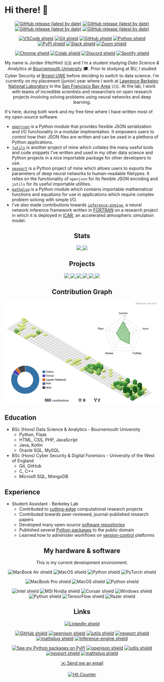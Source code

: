 # Hi there! 👋

<div align="center">

  [![GitHub release (latest by date)](https://img.shields.io/github/v/release/JordanWelsman/openjson?color=orange&label=openjson&style=for-the-badge)](https://github.com/JordanWelsman/openjson/releases)
  [![GitHub release (latest by date)](https://img.shields.io/github/v/release/JordanWelsman/jutils?color=blue&label=jutils&style=for-the-badge)](https://github.com/JordanWelsman/jutils/releases)
  [![GitHub release (latest by date)](https://img.shields.io/github/v/release/JordanWelsman/nexport?color=red&label=nexport&style=for-the-badge)](https://github.com/JordanWelsman/nexport/releases)
  [![GitHub release (latest by date)](https://img.shields.io/github/v/release/JordanWelsman/mathplug?color=yellow&label=mathplug&style=for-the-badge)](https://github.com/JordanWelsman/mathplug/releases)

</div>
<div align="center">

  [![VSCode shield](https://img.shields.io/badge/Viual_Studio_Code-007ACC?style=for-the-badge&logo=github&logoColor=white)](https://code.visualstudio.com/)
  [![Git shield](https://img.shields.io/badge/Git-F05032?style=for-the-badge&logo=git&logoColor=white)](https://git-scm.com/)
  [![GitHub shield](https://img.shields.io/badge/Github-181717?style=for-the-badge&logo=github&logoColor=white)](https://github.com/)
  [![Python shield](https://img.shields.io/badge/Python-3776AB?style=for-the-badge&logo=python&logoColor=white)](https://www.python.org/)
  [![PyPI shield](https://img.shields.io/badge/PyPI-3775A9?style=for-the-badge&logo=pypi&logoColor=white)](https://pypi.org/)
  [![Slack shield](https://img.shields.io/badge/Slack-4A154B?style=for-the-badge&logo=slack&logoColor=white)](https://slack.com/)
  [![Zoom shield](https://img.shields.io/badge/Zoom-2D8CFF?style=for-the-badge&logo=zoom&logoColor=white)](https://zoom.us/)

</div>
<div align="center">

  [![Chrome shield](https://img.shields.io/badge/Google_Chrome-4285F4?style=for-the-badge&logo=google-chrome&logoColor=white)](https://www.google.com/chrome/)
  [![Colab shield](https://img.shields.io/badge/Google_Colab-F9AB00?style=for-the-badge&logo=google-colab&logoColor=white)](https://colab.research.google.com/)
  [![Discord shield](https://img.shields.io/badge/Discord-5865F2?style=for-the-badge&logo=discord&logoColor=white)](https://discord.com/)
  [![Spotify shield](https://img.shields.io/badge/Spotify-1DB954?style=for-the-badge&logo=spotify&logoColor=white)](https://spotify.com/)

</div>
<div align="center">

  My name is Jordan (He/Him) :gb: and I'm a student studying _Data Science & Analytics_ at [Bournemouth University](https://en.wikipedia.org/wiki/Bournemouth_University) :mortar_board:. Prior to studying at BU, I studied Cyber Security at [Bristol UWE](https://en.wikipedia.org/wiki/University_of_the_West_of_England) before deciding to switch to data science. I'm currently on my placement (junior) year where I work at [Lawrence Berkeley National Laboratory](https://en.wikipedia.org/wiki/Lawrence_Berkeley_National_Laboratory) in the [San Francisco Bay Area](https://www.google.com/maps/place/San+Francisco+Bay+Area) :us:. At the lab, I work with teams of incredible scientists and researchers on open research projects involving solving problems using neural networks and deep learning.

</div>

It's here, during both work and my free time where I have written most of my open-source software.

- [`openjson`](https://github.com/JordanWelsman/openjson) is a Python module that provides fiexible JSON serialization and I/O functionality in a modular implmentation. It empowers users to control how their JSON files are written and can be used in a plethora of Python applications.
- [`jutils`](https://github.com/JordanWelsman/jutils) is another project of mine which collates the many useful tools and code snippets I've written and used in my other data science and Python projects in a nice importable package for other developers to use.
- [`nexport`](https://github.com/JordanWelsman/nexport) is a Python project of mine which allows users to exports the parameters of deep neural networks to human-readable filetypes. It relies on the functionality of `openjson` for its flexible JSON encoding and `jutils` for its useful importable utilities.
- [`mathplug`](https://github.com/JordanWelsman/mathplug) is a Python module which contains importable mathematical functions and equations for use in applications which require complex problem solving with simple I/O.
- I've also made contributions towards [`inference-engine`](https://github.com/BerkeleyLab/inference-engine), a neural network inference framework written in [FORTRAN](https://en.wikipedia.org/wiki/Fortran) on a research project in which it is deployed in [ICAR](https://ral.ucar.edu/solutions/products/intermediate-complexity-atmospheric-research-icar), an accelerated atmospheric simulation model.

<div align="center">

## Stats
<a href="https://github.com/JordanWelsman">
    <picture>
        <source
        srcset="https://github-readme-stats-git-masterrstaa-rickstaa.vercel.app/api?username=JordanWelsman&show_icons=true&theme=vue-dark&hide_border=true"
        media="(prefers-color-scheme: dark)"
        />
        <source
        srcset="https://github-readme-stats-git-masterrstaa-rickstaa.vercel.app/api?username=JordanWelsman&show_icons=true&theme=vue&hide_border=true"
        media="(prefers-color-scheme: light), (prefers-color-scheme: no-preference)"
        />
        <img src="https://github-readme-stats-git-masterrstaa-rickstaa.vercel.app/api?username=JordanWelsman&show_icons=true&theme=vue&hide_border=true"/>
    </picture>
</a>

<a href="https://github.com/JordanWelsman?tab=repositories">
    <picture>
        <source
        srcset="https://github-readme-streak-stats.herokuapp.com/?user=JordanWelsman&theme=vue-dark&hide_border=true"
        media="(prefers-color-scheme: dark)"
        />
        <source
        srcset="https://github-readme-streak-stats.herokuapp.com/?user=JordanWelsman&theme=vue&hide_border=true"
        media="(prefers-color-scheme: light), (prefers-color-scheme: no-preference)"
        />
        <img src="https://github-readme-streak-stats.herokuapp.com/?user=JordanWelsman&theme=vue&hide_border=true"/>
    </picture>
</a>

<!--

  <picture>
    <source
      srcset="https://github-profile-summary-cards.vercel.app/api/cards/profile-details?username=JordanWelsman&theme=github_dark"
      media="(prefers-color-scheme: dark)"
    />
    <source
      srcset="https://github-profile-summary-cards.vercel.app/api/cards/profile-details?username=JordanWelsman&theme=github"
      media="(prefers-color-scheme: light), (prefers-color-scheme: no-preference)"
    />
    <img src="https://github-profile-summary-cards.vercel.app/api/cards/profile-details?username=JordanWelsman&theme=github"/>
  </picture>

-->

</div>
<div align="center">

## Projects

<a href="https://github.com/JordanWelsman/openjson">
    <picture>
        <source
        srcset="https://github-readme-stats.vercel.app/api/pin/?username=JordanWelsman&repo=openjson&theme=vue-dark&hide_border=true"
        media="(prefers-color-scheme: dark)"
        />
        <source
        srcset="https://github-readme-stats.vercel.app/api/pin/?username=JordanWelsman&repo=openjson&theme=vue"
        media="(prefers-color-scheme: light), (prefers-color-scheme: no-preference)"
        />
        <img src="https://github-readme-stats.vercel.app/api/pin/?username=JordanWelsman&repo=openjson&theme=vue"/>
    </picture>
</a>

<a href="https://github.com/JordanWelsman/jutils">
    <picture>
        <source
        srcset="https://github-readme-stats.vercel.app/api/pin/?username=JordanWelsman&repo=jutils&theme=vue-dark&hide_border=true"
        media="(prefers-color-scheme: dark)"
        />
        <source
        srcset="https://github-readme-stats.vercel.app/api/pin/?username=JordanWelsman&repo=jutils&theme=vue"
        media="(prefers-color-scheme: light), (prefers-color-scheme: no-preference)"
        />
        <img src="https://github-readme-stats.vercel.app/api/pin/?username=JordanWelsman&repo=jutils&theme=vue"/>
    </picture>
</a>

<a href="https://github.com/JordanWelsman/nexport">
    <picture>
        <source
            srcset="https://github-readme-stats.vercel.app/api/pin/?username=JordanWelsman&repo=nexport&theme=vue-dark&hide_border=true"
            media="(prefers-color-scheme: dark)"
        />
        <source
            srcset="https://github-readme-stats.vercel.app/api/pin/?username=JordanWelsman&repo=nexport&theme=vue"
            media="(prefers-color-scheme: light), (prefers-color-scheme: no-preference)"
        />
        <img src="https://github-readme-stats.vercel.app/api/pin/?username=JordanWelsman&repo=nexport&theme=vue"/>
    </picture>
</a>

<a href="https://github.com/JordanWelsman/mathplug">
    <picture>
        <source
        srcset="https://github-readme-stats.vercel.app/api/pin/?username=JordanWelsman&repo=mathplug&theme=vue-dark&hide_border=true"
        media="(prefers-color-scheme: dark)"
        />
        <source
        srcset="https://github-readme-stats.vercel.app/api/pin/?username=JordanWelsman&repo=mathplug&theme=vue"
        media="(prefers-color-scheme: light), (prefers-color-scheme: no-preference)"
        />
        <img src="https://github-readme-stats.vercel.app/api/pin/?username=JordanWelsman&repo=mathplug&theme=vue"/>
    </picture>
</a>

<a href="https://github.com/BerkeleyLab/inference-engine">
    <picture>
        <source
        srcset="https://github-readme-stats.vercel.app/api/pin/?username=BerkeleyLab&repo=inference-engine&theme=vue-dark&hide_border=true"
        media="(prefers-color-scheme: dark)"
        />
        <source
        srcset="https://github-readme-stats.vercel.app/api/pin/?username=BerkeleyLab&repo=inference-engine&theme=vue"
        media="(prefers-color-scheme: light), (prefers-color-scheme: no-preference)"
        />
        <img src="https://github-readme-stats.vercel.app/api/pin/?username=BerkeleyLab&repo=inference-engine&theme=vue"/>
    </picture>
</a>

<a href="https://github.com/JordanWelsman/JordanWelsman">
    <picture>
        <source
        srcset="https://github-readme-stats.vercel.app/api/pin/?username=JordanWelsman&repo=JordanWelsman&theme=vue-dark&hide_border=true"
        media="(prefers-color-scheme: dark)"
        />
        <source
        srcset="https://github-readme-stats.vercel.app/api/pin/?username=JordanWelsman&repo=JordanWelsman&theme=vue"
        media="(prefers-color-scheme: light), (prefers-color-scheme: no-preference)"
        />
        <img src="https://github-readme-stats.vercel.app/api/pin/?username=JordanWelsman&repo=JordanWelsman&theme=vue"/>
    </picture>
</a>

</div>
<div align="center">

## Contribution Graph

<picture>
    <source
    srcset="./profile-3d-contrib/profile-night-view.svg"
    media="(prefers-color-scheme: dark)"
    />
    <source
    srcset="./profile-3d-contrib/profile-green-animate.svg"
    media="(prefers-color-scheme: light), (prefers-color-scheme: no-preference)"
    />
    <img src="./profile-3d-contrib/profile-green-animate.svg"/>
</picture>

</div>

## Education

- BSc (Hons) Data Science & Analytics - Bournemouth University
  - Python, Flask
  - HTML, CSS, PHP, JavaScript
  - Java, Kotlin
  - Oracle SQL, MySQL
- BSc (Hons) Cyber Security & Digital Forensics - University of the West of England
  - Git, GitHub
  - C, C++
  - Microsft SQL, MongoDB

## Experience

- Student Assistant - Berkeley Lab
  - Contributed to [cutting-edge](https://en.wikipedia.org/wiki/Perlmutter_(supercomputer)) computational research projects
  - Contributed towards peer-reviewed, journal-published research papers
  - Developed many open-source [software repositories](https://github.com/JordanWelsman?tab=repositories)
  - Published several [Python packages](https://pypi.org/user/welsman) to the public domain
  - Learned how to administer workflows on [version-control](https://github.com) platforms

<div align="center">

## My hardware & software

This is my current development environment.

![MacBook Air shield](https://img.shields.io/badge/MacBook_Air_13"_(2020)-000000?style=for-the-badge&logo=apple&logoColor=white)
![MacOS shield](https://img.shields.io/badge/MacOS_13.0_(Ventura)-E07B33?style=for-the-badge&logo=macos&logoColor=white)
![Python shield](https://img.shields.io/badge/Python_3.10.9-3776AB?style=for-the-badge&logo=python&logoColor=F7C436)
![PyTorch shield](https://img.shields.io/badge/PyTorch_1.13.1-1D1D1D?style=for-the-badge&logo=pytorch&logoColor=EE4C2C)

</div>
<div align="center">

![MacBook Pro shield](https://img.shields.io/badge/MacBook_Pro_16"_(2021)-000000?style=for-the-badge&logo=apple&logoColor=white)
![MacOS shield](https://img.shields.io/badge/MacOS_13.0_(Ventura)-E07B33?style=for-the-badge&logo=macos&logoColor=white)
![Python shield](https://img.shields.io/badge/Python_3.11.2-3776AB?style=for-the-badge&logo=python&logoColor=F7C436)

</div>
<div align="center">

![Intel shield](https://img.shields.io/badge/i5_9700f-0071C5?style=for-the-badge&logo=intel&logoColor=white)
![MSI Nvidia shield](https://img.shields.io/badge/RTX_3060_Ti_(8GB)-76B900?style=for-the-badge&logo=msi&logoColor=FF0000)
![Corsair shield](https://img.shields.io/badge/32GB_2400MHz-000000?style=for-the-badge&logo=corsair&logoColor=white)
![Windows shield](https://img.shields.io/badge/Windows_10-0078D6?style=for-the-badge&logo=windows&logoColor=white)
![Python shield](https://img.shields.io/badge/Python_3.10.9-3776AB?style=for-the-badge&logo=python&logoColor=F7C436)
![TensorFlow shield](https://img.shields.io/badge/TensorFlow_2.11.0-3A465B?style=for-the-badge&logo=tensorflow&logoColor=FF6F00)
![Razer shield](https://img.shields.io/badge/Razer_Mamba-000000?style=for-the-badge&logo=razer&logoColor=00FF00)

</div>
<div align="center">

## Links

[![LinkedIn shield](https://img.shields.io/badge/Connect_with_me-0077B5?style=for-the-badge&logo=linkedin&logoColor=white)](https://linkedin.com/in/JordanWelsman)

[![GitHub shield](https://img.shields.io/badge/View_my_work-181717?style=for-the-badge&logo=github&logoColor=white)](https://github.com/JordanWelsman?tab=repositories)
[![openjson shield](https://img.shields.io/badge/openjson-3776AB?style=for-the-badge&logo=python&logoColor=F7C436)](https://github.com/JordanWelsman/openjson)
[![jutils shield](https://img.shields.io/badge/jutils-3776AB?style=for-the-badge&logo=python&logoColor=F7C436)](https://github.com/JordanWelsman/jutils)
[![nexport shield](https://img.shields.io/badge/nexport-3776AB?style=for-the-badge&logo=python&logoColor=F7C436)](https://github.com/JordanWelsman/nexport)
[![mathplug shield](https://img.shields.io/badge/mathplug-3776AB?style=for-the-badge&logo=python&logoColor=F7C436)](https://github.com/JordanWelsman/mathplug)
[![inference-engine shield](https://img.shields.io/badge/inference_engine-734F96?style=for-the-badge&logo=fortran&logoColor=white)](https://github.com/BerkeleyLab/inference-engine)

[![See my Python packages on PyPI](https://img.shields.io/badge/See_my_packages-3775A9?style=for-the-badge&logo=pypi&logoColor=white)](https://pypi.org/user/welsman)
[![openjson shield](https://img.shields.io/badge/openjson-3775A9?style=for-the-badge&logo=pypi&logoColor=white)](https://pypi.org/project/openjson)
[![jutils shield](https://img.shields.io/badge/jutils-3775A9?style=for-the-badge&logo=pypi&logoColor=white)](https://pypi.org/project/jutl)
[![nexport shield](https://img.shields.io/badge/nexport-3775A9?style=for-the-badge&logo=pypi&logoColor=white)](https://pypi.org/project/nexport)
[![mathplug shield](https://img.shields.io/badge/mathplug-3775A9?style=for-the-badge&logo=pypi&logoColor=white)](https://pypi.org/project/mathplug)

</div>
<div align="center">

[:envelope: Send me an email](mailto:jordan.welsman@outlook.com)

[![Hit Counter](https://hits.seeyoufarm.com/api/count/incr/badge.svg?url=https%3A%2F%2Fgithub.com%2FJordanWelsman1212%2Fhit-counter?style=for-the-badge)](https://github.com/JordanWelsman)

</div>

<!--
**JordanWelsman/JordanWelsman** is a ✨ _special_ ✨ repository because its `README.md` (this file) appears on your GitHub profile.

Here are some ideas to get you started:

- 🔭 I’m currently working on ...
- 🌱 I’m currently learning ...
- 👯 I’m looking to collaborate on ...
- 🤔 I’m looking for help with ...
- 💬 Ask me about ...
- 📫 How to reach me: ...
- 😄 Pronouns: ...
- ⚡ Fun fact: ...
-->
